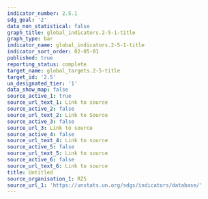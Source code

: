 ```yaml
---
indicator_number: 2.5.1
sdg_goal: '2'
data_non_statistical: false
graph_title: global_indicators.2-5-1-title
graph_type: bar
indicator_name: global_indicators.2-5-1-title
indicator_sort_order: 02-05-01
published: true
reporting_status: complete
target_name: global_targets.2-5-title
target_id: '2.5'
un_designated_tier: '1'
data_show_map: false
source_active_1: true
source_url_text_1: Link to source
source_active_2: false
source_url_text_2: Link to Source
source_active_3: false
source_url_3: Link to source
source_active_4: false
source_url_text_4: Link to source
source_active_5: false
source_url_text_5: Link to source
source_active_6: false
source_url_text_6: Link to source
title: Untitled
source_organisation_1: RZS
source_url_1: 'https://unstats.un.org/sdgs/indicators/database/'
---
```

